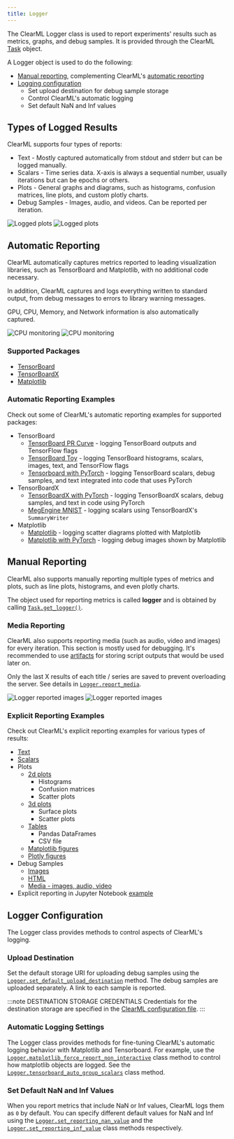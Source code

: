 ```yaml
---
title: Logger
---
```


The ClearML Logger class is used to report experiments' results such as metrics, graphs, and debug samples. It is provided 
through the ClearML [Task](task.md) object. 

A Logger object is used to do the following:
* [Manual reporting](#manual-reporting), complementing ClearML's [automatic reporting](#automatic-reporting)
* [Logging configuration](#logger-configuration)
    * Set upload destination for debug sample storage
    * Control ClearML's automatic logging
    * Set default NaN and Inf values
    
## Types of Logged Results
ClearML supports four types of reports:
- Text - Mostly captured automatically from stdout and stderr but can be logged manually.
- Scalars - Time series data. X-axis is always a sequential number, usually iterations but can be epochs or others.
- Plots - General graphs and diagrams, such as histograms, confusion matrices, line plots, and custom plotly charts.
- Debug Samples - Images, audio, and videos. Can be reported per iteration.

![Logged plots](../img/report_plotly.png#light-mode-only)
![Logged plots](../img/report_plotly_dark.png#dark-mode-only)

## Automatic Reporting

ClearML automatically captures metrics reported to leading visualization libraries, such as TensorBoard and Matplotlib, 
with no additional code necessary.

In addition, ClearML captures and logs everything written to standard output, from debug messages to errors to 
library warning messages.

GPU, CPU, Memory, and Network information is also automatically captured.

![CPU monitoring](../img/fundamentals_logger_cpu_monitoring.png#light-mode-only)
![CPU monitoring](../img/fundamentals_logger_cpu_monitoring_dark.png#dark-mode-only)

### Supported Packages
- [TensorBoard](https://www.tensorflow.org/tensorboard)
- [TensorBoardX](https://github.com/lanpa/tensorboardX)
- [Matplotlib](https://matplotlib.org/)

### Automatic Reporting Examples
Check out some of ClearML's automatic reporting examples for supported packages:
* TensorBoard
  * [TensorBoard PR Curve](../guides/frameworks/tensorflow/tensorboard_pr_curve.md) - logging TensorBoard outputs and
    TensorFlow flags
  * [TensorBoard Toy](../guides/frameworks/tensorflow/tensorboard_toy.md) - logging TensorBoard histograms, scalars, images, text, and 
    TensorFlow flags
  * [Tensorboard with PyTorch](../guides/frameworks/pytorch/pytorch_tensorboard.md) - logging TensorBoard scalars, debug samples, and text integrated into 
    code that uses PyTorch
* TensorBoardX
  * [TensorBoardX with PyTorch](../guides/frameworks/tensorboardx/tensorboardx.md) - logging TensorBoardX scalars, debug 
  samples, and text in code using PyTorch
  * [MegEngine MNIST](../guides/frameworks/megengine/megengine_mnist.md) - logging scalars using TensorBoardX's `SummaryWriter`  
* Matplotlib 
  * [Matplotlib](../guides/frameworks/matplotlib/matplotlib_example.md) - logging scatter diagrams plotted with Matplotlib
  * [Matplotlib with PyTorch](../guides/frameworks/pytorch/pytorch_matplotlib.md) - logging debug images shown 
    by Matplotlib
    
## Manual Reporting

ClearML also supports manually reporting multiple types of metrics and plots, such as line plots, histograms, and even plotly 
charts.


The object used for reporting metrics is called **logger** and is obtained by calling [`Task.get_logger()`](../references/sdk/task.md#get_logger).


### Media Reporting

ClearML also supports reporting media (such as audio, video and images) for every iteration.
This section is mostly used for debugging. It's recommended to use [artifacts](task.md#artifacts) for storing script 
outputs that would be used later on.

Only the last X results of each title / series are saved to prevent overloading the server.
See details in [`Logger.report_media`](../references/sdk/logger.md#report_media). 

![Logger reported images](../img/webapp_tracking_43.png#light-mode-only)
![Logger reported images](../img/webapp_tracking_43_dark.png#dark-mode-only)

### Explicit Reporting Examples

Check out ClearML's explicit reporting examples for various types of results:
- [Text](../guides/reporting/text_reporting.md) 
- [Scalars](../guides/reporting/scalar_reporting.md)
- Plots 
    - [2d plots](../guides/reporting/scatter_hist_confusion_mat_reporting.md)
      - Histograms
      - Confusion matrices
      - Scatter plots
    - [3d plots](../guides/reporting/3d_plots_reporting.md)
      - Surface plots
      - Scatter plots
    - [Tables](../guides/reporting/pandas_reporting.md)
        - Pandas DataFrames 
        - CSV file
    - [Matplotlib figures](../guides/reporting/manual_matplotlib_reporting.md)
    - [Plotly figures](../guides/reporting/plotly_reporting.md)
- Debug Samples
    - [Images](../guides/reporting/image_reporting.md)
    - [HTML](../guides/reporting/html_reporting.md)
    - [Media - images, audio, video](../guides/reporting/media_reporting.md)
- Explicit reporting in Jupyter Notebook [example](../guides/reporting/clearml_logging_example.md)

## Logger Configuration
The Logger class provides methods to control aspects of ClearML's logging.

### Upload Destination
Set the default storage URI for uploading debug samples using the [`Logger.set_default_upload_destination`](../references/sdk/logger.md#set_default_upload_destination) method.
The debug samples are uploaded separately. A link to each sample is reported.

:::note DESTINATION STORAGE CREDENTIALS
Credentials for the destination storage are specified in the [ClearML configuration file](../configs/clearml_conf.md#sdk-section). 
:::

### Automatic Logging Settings
The Logger class provides methods for fine-tuning ClearML's automatic logging behavior with Matplotlib and Tensorboard. 
For example, use the [`Logger.matplotlib_force_report_non_interactive`](../references/sdk/logger.md#loggermatplotlib_force_report_non_interactive) 
class method to control how matplotlib objects are logged. See the [`Logger.tensorboard_auto_group_scalars`](../references/sdk/logger.md#loggertensorboard_auto_group_scalars) 
class method.  


### Set Default NaN and Inf Values
When you report metrics that include NaN or Inf values, ClearML logs them as `0` by default. You can specify
different default values for NaN and Inf using the [`Logger.set_reporting_nan_value`](../references/sdk/logger.md#loggerset_reporting_nan_value) 
and the [`Logger.set_reporting_inf_value`](../references/sdk/logger.md#loggerset_reporting_inf_value) class methods respectively. 